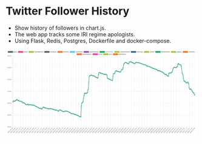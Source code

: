 # Twitter Follower History

* Show history of followers in chart.js.
* The web app tracks some IRI regime apologists.
* Using Flask, Redis, Postgres, Dockerfile and docker-compose.

![First Page](doc/fp.jpg)